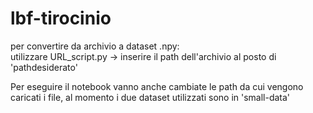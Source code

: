 # lbf-tirocinio

per convertire da archivio a dataset .npy:<br>
utilizzare URL_script.py -> inserire il path dell'archivio al posto di 'pathdesiderato'

Per eseguire il notebook vanno anche cambiate le path da cui vengono caricati i file, al momento i due dataset utilizzati sono in 'small-data'
